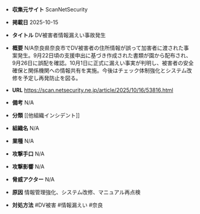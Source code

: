 - **収集元サイト**
ScanNetSecurity

- **掲載日**
2025-10-15

- **タイトル**
DV被害者情報漏えい事故発生

- **概要**
N/A奈良県奈良市でDV被害者の住所情報が誤って加害者に渡された事案発生。9月22日頃の支援申出に基づき作成された書類が園から配布され、9月26日に誤配を確認。10月1日に正式に漏えい事実が判明し、被害者の安全確保と関係機関への情報共有を実施。今後はチェック体制強化とシステム改修を予定し再発防止を図る。

- **URL**
https://scan.netsecurity.ne.jp/article/2025/10/16/53816.html

- **備考**
N/A

- **分類**
[[他組織インシデント]]

- **組織名**
N/A

- **業種**
N/A

- **攻撃手口**
N/A

- **攻撃影響**
N/A

- **脅威アクター**
N/A

- **原因**
情報管理強化、システム改修、マニュアル再点検

- **対処方法**
#DV被害 #情報漏えい #奈良

